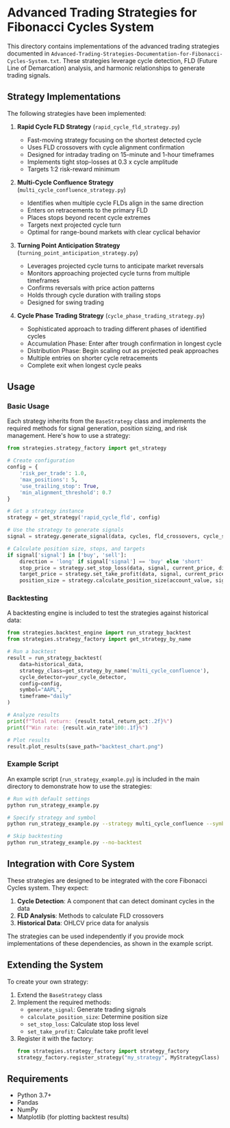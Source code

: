# Advanced Trading Strategies for Fibonacci Cycles System

This directory contains implementations of the advanced trading strategies documented in `Advanced-Trading-Strategies-Documentation-for-Fibonacci-Cycles-System.txt`. These strategies leverage cycle detection, FLD (Future Line of Demarcation) analysis, and harmonic relationships to generate trading signals.

## Strategy Implementations

The following strategies have been implemented:

1. **Rapid Cycle FLD Strategy** (`rapid_cycle_fld_strategy.py`)
   - Fast-moving strategy focusing on the shortest detected cycle
   - Uses FLD crossovers with cycle alignment confirmation
   - Designed for intraday trading on 15-minute and 1-hour timeframes
   - Implements tight stop-losses at 0.3 x cycle amplitude
   - Targets 1:2 risk-reward minimum

2. **Multi-Cycle Confluence Strategy** (`multi_cycle_confluence_strategy.py`) 
   - Identifies when multiple cycle FLDs align in the same direction
   - Enters on retracements to the primary FLD
   - Places stops beyond recent cycle extremes
   - Targets next projected cycle turn
   - Optimal for range-bound markets with clear cyclical behavior

3. **Turning Point Anticipation Strategy** (`turning_point_anticipation_strategy.py`)
   - Leverages projected cycle turns to anticipate market reversals
   - Monitors approaching projected cycle turns from multiple timeframes
   - Confirms reversals with price action patterns
   - Holds through cycle duration with trailing stops
   - Designed for swing trading

4. **Cycle Phase Trading Strategy** (`cycle_phase_trading_strategy.py`)
   - Sophisticated approach to trading different phases of identified cycles
   - Accumulation Phase: Enter after trough confirmation in longest cycle
   - Distribution Phase: Begin scaling out as projected peak approaches
   - Multiple entries on shorter cycle retracements
   - Complete exit when longest cycle peaks

## Usage

### Basic Usage

Each strategy inherits from the `BaseStrategy` class and implements the required methods for signal generation, position sizing, and risk management. Here's how to use a strategy:

```python
from strategies.strategy_factory import get_strategy

# Create configuration
config = {
    'risk_per_trade': 1.0,
    'max_positions': 5,
    'use_trailing_stop': True,
    'min_alignment_threshold': 0.7
}

# Get a strategy instance
strategy = get_strategy('rapid_cycle_fld', config)

# Use the strategy to generate signals
signal = strategy.generate_signal(data, cycles, fld_crossovers, cycle_states)

# Calculate position size, stops, and targets
if signal['signal'] in ['buy', 'sell']:
    direction = 'long' if signal['signal'] == 'buy' else 'short'
    stop_price = strategy.set_stop_loss(data, signal, current_price, direction)
    target_price = strategy.set_take_profit(data, signal, current_price, stop_price, direction)
    position_size = strategy.calculate_position_size(account_value, signal, current_price, stop_price)
```

### Backtesting

A backtesting engine is included to test the strategies against historical data:

```python
from strategies.backtest_engine import run_strategy_backtest
from strategies.strategy_factory import get_strategy_by_name

# Run a backtest
result = run_strategy_backtest(
    data=historical_data,
    strategy_class=get_strategy_by_name('multi_cycle_confluence'),
    cycle_detector=your_cycle_detector,
    config=config,
    symbol="AAPL",
    timeframe="daily"
)

# Analyze results
print(f"Total return: {result.total_return_pct:.2f}%")
print(f"Win rate: {result.win_rate*100:.1f}%")

# Plot results
result.plot_results(save_path="backtest_chart.png")
```

### Example Script

An example script (`run_strategy_example.py`) is included in the main directory to demonstrate how to use the strategies:

```bash
# Run with default settings
python run_strategy_example.py

# Specify strategy and symbol
python run_strategy_example.py --strategy multi_cycle_confluence --symbol AAPL

# Skip backtesting
python run_strategy_example.py --no-backtest
```

## Integration with Core System

These strategies are designed to be integrated with the core Fibonacci Cycles system. They expect:

1. **Cycle Detection**: A component that can detect dominant cycles in the data
2. **FLD Analysis**: Methods to calculate FLD crossovers
3. **Historical Data**: OHLCV price data for analysis

The strategies can be used independently if you provide mock implementations of these dependencies, as shown in the example script.

## Extending the System

To create your own strategy:

1. Extend the `BaseStrategy` class
2. Implement the required methods:
   - `generate_signal`: Generate trading signals
   - `calculate_position_size`: Determine position size
   - `set_stop_loss`: Calculate stop loss level
   - `set_take_profit`: Calculate take profit level
3. Register it with the factory:
   ```python
   from strategies.strategy_factory import strategy_factory
   strategy_factory.register_strategy("my_strategy", MyStrategyClass)
   ```

## Requirements

- Python 3.7+
- Pandas
- NumPy
- Matplotlib (for plotting backtest results)
